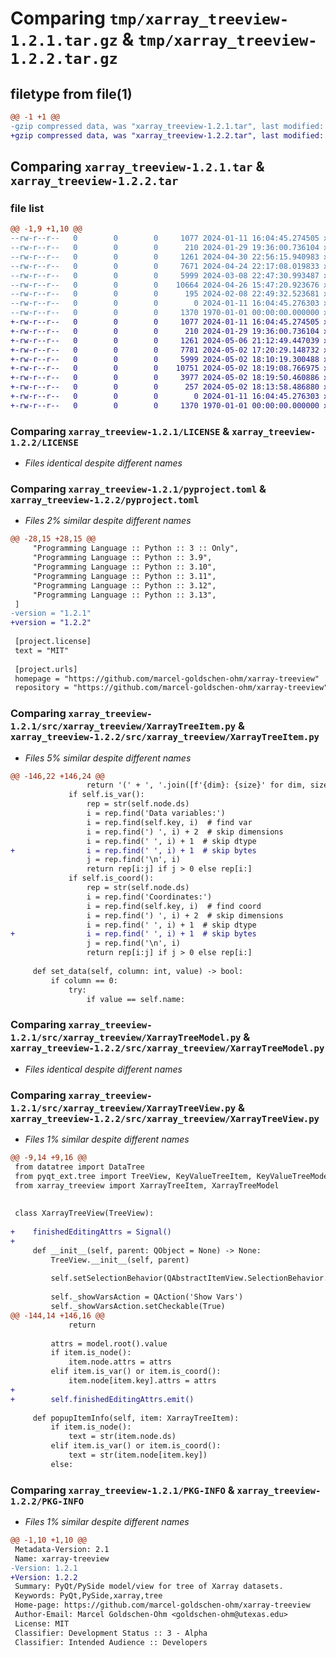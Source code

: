 # Comparing `tmp/xarray_treeview-1.2.1.tar.gz` & `tmp/xarray_treeview-1.2.2.tar.gz`

## filetype from file(1)

```diff
@@ -1 +1 @@
-gzip compressed data, was "xarray_treeview-1.2.1.tar", last modified: Tue Apr 30 22:56:15 2024, max compression
+gzip compressed data, was "xarray_treeview-1.2.2.tar", last modified: Mon May  6 21:12:49 2024, max compression
```

## Comparing `xarray_treeview-1.2.1.tar` & `xarray_treeview-1.2.2.tar`

### file list

```diff
@@ -1,9 +1,10 @@
--rw-r--r--   0        0        0     1077 2024-01-11 16:04:45.274505 xarray_treeview-1.2.1/LICENSE
--rw-r--r--   0        0        0      210 2024-01-29 19:36:00.736104 xarray_treeview-1.2.1/README.md
--rw-r--r--   0        0        0     1261 2024-04-30 22:56:15.940983 xarray_treeview-1.2.1/pyproject.toml
--rw-r--r--   0        0        0     7671 2024-04-24 22:17:08.019833 xarray_treeview-1.2.1/src/xarray_treeview/XarrayTreeItem.py
--rw-r--r--   0        0        0     5999 2024-03-08 22:47:30.993487 xarray_treeview-1.2.1/src/xarray_treeview/XarrayTreeModel.py
--rw-r--r--   0        0        0    10664 2024-04-26 15:47:20.923676 xarray_treeview-1.2.1/src/xarray_treeview/XarrayTreeView.py
--rw-r--r--   0        0        0      195 2024-02-08 22:49:32.523681 xarray_treeview-1.2.1/src/xarray_treeview/__init__.py
--rw-r--r--   0        0        0        0 2024-01-11 16:04:45.276303 xarray_treeview-1.2.1/tests/__init__.py
--rw-r--r--   0        0        0     1370 1970-01-01 00:00:00.000000 xarray_treeview-1.2.1/PKG-INFO
+-rw-r--r--   0        0        0     1077 2024-01-11 16:04:45.274505 xarray_treeview-1.2.2/LICENSE
+-rw-r--r--   0        0        0      210 2024-01-29 19:36:00.736104 xarray_treeview-1.2.2/README.md
+-rw-r--r--   0        0        0     1261 2024-05-06 21:12:49.447039 xarray_treeview-1.2.2/pyproject.toml
+-rw-r--r--   0        0        0     7781 2024-05-02 17:20:29.148732 xarray_treeview-1.2.2/src/xarray_treeview/XarrayTreeItem.py
+-rw-r--r--   0        0        0     5999 2024-05-02 18:10:19.300488 xarray_treeview-1.2.2/src/xarray_treeview/XarrayTreeModel.py
+-rw-r--r--   0        0        0    10751 2024-05-02 18:19:08.766975 xarray_treeview-1.2.2/src/xarray_treeview/XarrayTreeView.py
+-rw-r--r--   0        0        0     3977 2024-05-02 18:19:50.460886 xarray_treeview-1.2.2/src/xarray_treeview/XarrayTreeViewer.py
+-rw-r--r--   0        0        0      257 2024-05-02 18:13:58.486880 xarray_treeview-1.2.2/src/xarray_treeview/__init__.py
+-rw-r--r--   0        0        0        0 2024-01-11 16:04:45.276303 xarray_treeview-1.2.2/tests/__init__.py
+-rw-r--r--   0        0        0     1370 1970-01-01 00:00:00.000000 xarray_treeview-1.2.2/PKG-INFO
```

### Comparing `xarray_treeview-1.2.1/LICENSE` & `xarray_treeview-1.2.2/LICENSE`

 * *Files identical despite different names*

### Comparing `xarray_treeview-1.2.1/pyproject.toml` & `xarray_treeview-1.2.2/pyproject.toml`

 * *Files 2% similar despite different names*

```diff
@@ -28,15 +28,15 @@
     "Programming Language :: Python :: 3 :: Only",
     "Programming Language :: Python :: 3.9",
     "Programming Language :: Python :: 3.10",
     "Programming Language :: Python :: 3.11",
     "Programming Language :: Python :: 3.12",
     "Programming Language :: Python :: 3.13",
 ]
-version = "1.2.1"
+version = "1.2.2"
 
 [project.license]
 text = "MIT"
 
 [project.urls]
 homepage = "https://github.com/marcel-goldschen-ohm/xarray-treeview"
 repository = "https://github.com/marcel-goldschen-ohm/xarray-treeview"
```

### Comparing `xarray_treeview-1.2.1/src/xarray_treeview/XarrayTreeItem.py` & `xarray_treeview-1.2.2/src/xarray_treeview/XarrayTreeItem.py`

 * *Files 5% similar despite different names*

```diff
@@ -146,22 +146,24 @@
                 return '(' + ', '.join([f'{dim}: {size}' for dim, size in sizes.items()]) + ')'
             if self.is_var():
                 rep = str(self.node.ds)
                 i = rep.find('Data variables:')
                 i = rep.find(self.key, i)  # find var
                 i = rep.find(') ', i) + 2  # skip dimensions
                 i = rep.find(' ', i) + 1  # skip dtype
+                i = rep.find(' ', i) + 1  # skip bytes
                 j = rep.find('\n', i)
                 return rep[i:j] if j > 0 else rep[i:]
             if self.is_coord():
                 rep = str(self.node.ds)
                 i = rep.find('Coordinates:')
                 i = rep.find(self.key, i)  # find coord
                 i = rep.find(') ', i) + 2  # skip dimensions
                 i = rep.find(' ', i) + 1  # skip dtype
+                i = rep.find(' ', i) + 1  # skip bytes
                 j = rep.find('\n', i)
                 return rep[i:j] if j > 0 else rep[i:]
     
     def set_data(self, column: int, value) -> bool:
         if column == 0:
             try:
                 if value == self.name:
```

### Comparing `xarray_treeview-1.2.1/src/xarray_treeview/XarrayTreeModel.py` & `xarray_treeview-1.2.2/src/xarray_treeview/XarrayTreeModel.py`

 * *Files identical despite different names*

### Comparing `xarray_treeview-1.2.1/src/xarray_treeview/XarrayTreeView.py` & `xarray_treeview-1.2.2/src/xarray_treeview/XarrayTreeView.py`

 * *Files 1% similar despite different names*

```diff
@@ -9,14 +9,16 @@
 from datatree import DataTree
 from pyqt_ext.tree import TreeView, KeyValueTreeItem, KeyValueTreeModel, KeyValueTreeView
 from xarray_treeview import XarrayTreeItem, XarrayTreeModel
 
 
 class XarrayTreeView(TreeView):
 
+    finishedEditingAttrs = Signal()
+
     def __init__(self, parent: QObject = None) -> None:
         TreeView.__init__(self, parent)
 
         self.setSelectionBehavior(QAbstractItemView.SelectionBehavior.SelectRows)
 
         self._showVarsAction = QAction('Show Vars')
         self._showVarsAction.setCheckable(True)
@@ -144,14 +146,16 @@
             return
         
         attrs = model.root().value
         if item.is_node():
             item.node.attrs = attrs
         elif item.is_var() or item.is_coord():
             item.node[item.key].attrs = attrs
+        
+        self.finishedEditingAttrs.emit()
     
     def popupItemInfo(self, item: XarrayTreeItem):
         if item.is_node():
             text = str(item.node.ds)
         elif item.is_var() or item.is_coord():
             text = str(item.node[item.key])
         else:
```

### Comparing `xarray_treeview-1.2.1/PKG-INFO` & `xarray_treeview-1.2.2/PKG-INFO`

 * *Files 1% similar despite different names*

```diff
@@ -1,10 +1,10 @@
 Metadata-Version: 2.1
 Name: xarray-treeview
-Version: 1.2.1
+Version: 1.2.2
 Summary: PyQt/PySide model/view for tree of Xarray datasets.
 Keywords: PyQt,PySide,xarray,tree
 Home-page: https://github.com/marcel-goldschen-ohm/xarray-treeview
 Author-Email: Marcel Goldschen-Ohm <goldschen-ohm@utexas.edu>
 License: MIT
 Classifier: Development Status :: 3 - Alpha
 Classifier: Intended Audience :: Developers
```

